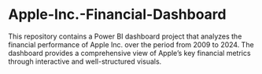 # Apple-Inc.-Financial-Dashboard
This repository contains a Power BI dashboard project that analyzes the financial performance of Apple Inc. over the period from 2009 to 2024. The dashboard provides a comprehensive view of Apple’s key financial metrics through interactive and well-structured visuals.
